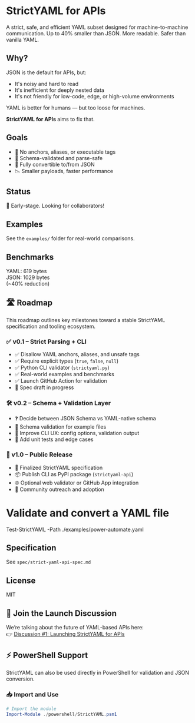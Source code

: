 # StrictYAML for APIs

A strict, safe, and efficient YAML subset designed for machine-to-machine communication. Up to 40% smaller than JSON. More readable. Safer than vanilla YAML.

## Why?

JSON is the default for APIs, but:
- It's noisy and hard to read
- It's inefficient for deeply nested data
- It's not friendly for low-code, edge, or high-volume environments

YAML is better for humans — but too loose for machines.

**StrictYAML for APIs** aims to fix that.

## Goals

- 🚫 No anchors, aliases, or executable tags
- 🔐 Schema-validated and parse-safe
- 🔁 Fully convertible to/from JSON
- 📉 Smaller payloads, faster performance

## Status

🔧 Early-stage. Looking for collaborators!

## Examples

See the `examples/` folder for real-world comparisons.

## Benchmarks

YAML: 619 bytes  
JSON: 1029 bytes  
(~40% reduction)

## 🛣 Roadmap

This roadmap outlines key milestones toward a stable StrictYAML specification and tooling ecosystem.

### ✅ v0.1 – Strict Parsing + CLI
- ✅ Disallow YAML anchors, aliases, and unsafe tags
- ✅ Require explicit types (`true`, `false`, `null`)
- ✅ Python CLI validator (`strictyaml.py`)
- ✅ Real-world examples and benchmarks
- ✅ Launch GitHub Action for validation
- 📝 Spec draft in progress

### 🛠 v0.2 – Schema + Validation Layer
- ❓ Decide between JSON Schema vs YAML-native schema
- 🧪 Schema validation for example files
- 🧰 Improve CLI UX: config options, validation output
- 🧼 Add unit tests and edge cases

### 🚀 v1.0 – Public Release
- 📘 Finalized StrictYAML specification
- 📦 Publish CLI as PyPI package (`strictyaml-api`)
- 🌐 Optional web validator or GitHub App integration
- 📣 Community outreach and adoption

# Validate and convert a YAML file
Test-StrictYAML -Path ./examples/power-automate.yaml

## Specification

See `spec/strict-yaml-api-spec.md`

## License

MIT

## 📣 Join the Launch Discussion

We’re talking about the future of YAML-based APIs here:  
👉 [Discussion #1: Launching StrictYAML for APIs](https://github.com/xxxilPadrinoxxx/strict-yaml-api/discussions/1)

## ⚡ PowerShell Support

StrictYAML can also be used directly in PowerShell for validation and JSON conversion.

### 📥 Import and Use

```powershell
# Import the module
Import-Module ./powershell/StrictYAML.psm1
